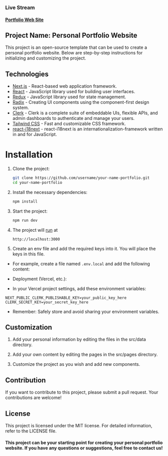 ### Live Stream

#### [Portfolio Web Site](https://tariktunc.vercel.app/)

## Project Name: Personal Portfolio Website

This project is an open-source template that can be used to create a personal portfolio website. Below are step-by-step instructions for initializing and customizing the project.

## Technologies

-  [Next.js](https://nextjs.org/) - React-based web application framework.
-  [React](https://reactjs.org/) - JavaScript library used for building user interfaces.
-  [Redux](https://redux.js.org/) - JavaScript library used for state management.
-  [Radix](https://radix-ui.com/) - Creating UI components using the component-first design system.
-  [Clerk](https://clerk.com/docs) - Clerk is a complete suite of embeddable UIs, flexible APIs, and admin dashboards to authenticate and manage your users.
-  [Tailwind CSS](https://tailwindcss.com/) - Fast and customizable CSS framework.
-  [react-i18next](https://react.i18next.com/) - react-i18next is an internationalization-framework written in and for JavaScript.

# Installation

1. Clone the project:

   ```bash
   git clone https://github.com/username/your-name-portfolio.git
   cd your-name-portfolio
   ```

2. Install the necessary dependencies:

   ```bash
   npm install
   ```

3. Start the project:

   ```bash
   npm run dev
   ```

4. The project will [run](http://localhost:3000) at
   ```plaintext
   http://localhost:3000
   ```
5. Create an env file and add the required keys into it. You will place the keys in this file.

- For example, create a file named `.env.local` and add the following content:

- Deployment (Vercel, etc.):
- In your Vercel project settings, add these environment variables:
```plaintext
NEXT_PUBLIC_CLERK_PUBLISHABLE_KEY=your_public_key_here
CLERK_SECRET_KEY=your_secret_key_here
```
- Remember: Safely store and avoid sharing your environment variables.

## Customization

1. Add your personal information by editing the files in the src/data directory.

2. Add your own content by editing the pages in the src/pages directory.

3. Customize the project as you wish and add new components.

## Contribution

If you want to contribute to this project, please submit a pull request. Your contributions are welcome!

## License

This project is licensed under the MIT license. For detailed information, refer to the LICENSE file.

#### This project can be your starting point for creating your personal portfolio website. If you have any questions or suggestions, feel free to contact us!
